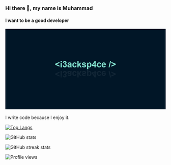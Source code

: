 ### Hi there 👋, my name is Muhammad
#### I want to be a good developer
![I want to be a good developer](https://raw.githubusercontent.com/9mudontwork/9mudontwork/main/9mudontwork-banner.png)

I write code because I enjoy it.





[![Top Langs](https://github-readme-stats.vercel.app/api/top-langs/?username=9mudontwork)](https://github.com/anuraghazra/github-readme-stats)

![GitHub stats](https://github-readme-stats.vercel.app/api?username=9mudontwork&show_icons=true&count_private=true)  

![GitHub streak stats](https://github-readme-streak-stats.herokuapp.com/?user=9mudontwork)  

![Profile views](https://gpvc.arturio.dev/9mudontwork)  
